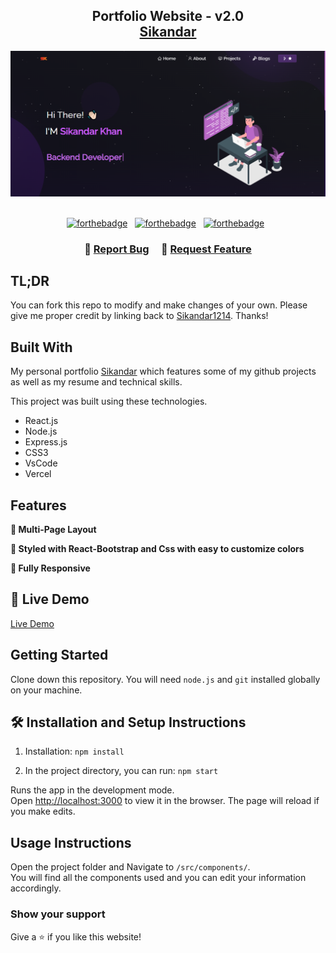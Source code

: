 <h2 align="center">
  Portfolio Website - v2.0<br/>
  <a href="https://github.com/Sikandar1214/SK" target="_blank">Sikandar</a>
</h2>
<div align="center">
  <img alt="Demo" src="./Images/readme.png" />
</div>

<br/>

<center>

[![forthebadge](https://forthebadge.com/images/badges/built-with-love.svg)](https://forthebadge.com) &nbsp;
[![forthebadge](https://forthebadge.com/images/badges/made-with-javascript.svg)](https://forthebadge.com) &nbsp;
[![forthebadge](https://forthebadge.com/images/badges/open-source.svg)](https://forthebadge.com) &nbsp;
<!-- ![GitHub Repo stars](https://img.shields.io/github/stars/soumyajit4419/Portfolio?color=red&logo=github&style=for-the-badge) &nbsp;
![GitHub forks](https://img.shields.io/github.com/Sikandar1214/SK?color=red&logo=github&style=for-the-badge)
https://github.com/Sikandar1214/SK/network -->
</center>

<h3 align="center">
    🔹
    <a href="https://github.com/Sikandar1214/SK/issues">Report Bug</a> &nbsp; &nbsp;
    🔹
    <a href="https://github.com/Sikandar1214/SK/issues">Request Feature</a>
</h3>

## TL;DR

You can fork this repo to modify and make changes of your own. Please give me proper credit by linking back to [Sikandar1214](https://github.com/Sikandar1214/SK). Thanks!

## Built With

My personal portfolio <a href="https://github.com/Sikandar1214/SK" target="_blank">Sikandar</a> which features some of my github projects as well as my resume and technical skills.<br/>

This project was built using these technologies.

- React.js
- Node.js
- Express.js
- CSS3
- VsCode
- Vercel

## Features

**📖 Multi-Page Layout**

**🎨 Styled with React-Bootstrap and Css with easy to customize colors**

**📱 Fully Responsive**

## 🚀 Live Demo 

<a href="https://sikandar1214.github.io/SK/" target="_blank">Live Demo</a>


## Getting Started

Clone down this repository. You will need `node.js` and `git` installed globally on your machine.

## 🛠 Installation and Setup Instructions

1. Installation: `npm install`

2. In the project directory, you can run: `npm start`

Runs the app in the development mode.\
Open [http://localhost:3000](http://localhost:3000) to view it in the browser.
The page will reload if you make edits.

## Usage Instructions

Open the project folder and Navigate to `/src/components/`. <br/>
You will find all the components used and you can edit your information accordingly.

### Show your support

Give a ⭐ if you like this website!


